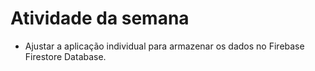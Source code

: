 # Atividade da semana

- Ajustar a aplicação individual para armazenar os dados no Firebase Firestore Database.
